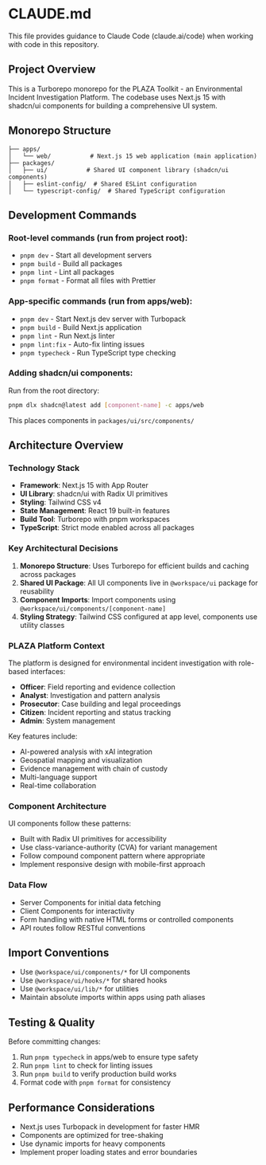 # CLAUDE.md

This file provides guidance to Claude Code (claude.ai/code) when working with code in this repository.

## Project Overview

This is a Turborepo monorepo for the PLAZA Toolkit - an Environmental Incident Investigation Platform. The codebase uses Next.js 15 with shadcn/ui components for building a comprehensive UI system.

## Monorepo Structure

```
├── apps/
│   └── web/           # Next.js 15 web application (main application)
├── packages/
│   ├── ui/           # Shared UI component library (shadcn/ui components)
│   ├── eslint-config/  # Shared ESLint configuration
│   └── typescript-config/  # Shared TypeScript configuration
```

## Development Commands

### Root-level commands (run from project root):
- `pnpm dev` - Start all development servers
- `pnpm build` - Build all packages
- `pnpm lint` - Lint all packages
- `pnpm format` - Format all files with Prettier

### App-specific commands (run from apps/web):
- `pnpm dev` - Start Next.js dev server with Turbopack
- `pnpm build` - Build Next.js application
- `pnpm lint` - Run Next.js linter
- `pnpm lint:fix` - Auto-fix linting issues
- `pnpm typecheck` - Run TypeScript type checking

### Adding shadcn/ui components:
Run from the root directory:
```bash
pnpm dlx shadcn@latest add [component-name] -c apps/web
```
This places components in `packages/ui/src/components/`

## Architecture Overview

### Technology Stack
- **Framework**: Next.js 15 with App Router
- **UI Library**: shadcn/ui with Radix UI primitives
- **Styling**: Tailwind CSS v4
- **State Management**: React 19 built-in features
- **Build Tool**: Turborepo with pnpm workspaces
- **TypeScript**: Strict mode enabled across all packages

### Key Architectural Decisions

1. **Monorepo Structure**: Uses Turborepo for efficient builds and caching across packages
2. **Shared UI Package**: All UI components live in `@workspace/ui` package for reusability
3. **Component Imports**: Import components using `@workspace/ui/components/[component-name]`
4. **Styling Strategy**: Tailwind CSS configured at app level, components use utility classes

### PLAZA Platform Context

The platform is designed for environmental incident investigation with role-based interfaces:
- **Officer**: Field reporting and evidence collection
- **Analyst**: Investigation and pattern analysis
- **Prosecutor**: Case building and legal proceedings
- **Citizen**: Incident reporting and status tracking
- **Admin**: System management

Key features include:
- AI-powered analysis with xAI integration
- Geospatial mapping and visualization
- Evidence management with chain of custody
- Multi-language support
- Real-time collaboration

### Component Architecture

UI components follow these patterns:
- Built with Radix UI primitives for accessibility
- Use class-variance-authority (CVA) for variant management
- Follow compound component pattern where appropriate
- Implement responsive design with mobile-first approach

### Data Flow
- Server Components for initial data fetching
- Client Components for interactivity
- Form handling with native HTML forms or controlled components
- API routes follow RESTful conventions

## Import Conventions

- Use `@workspace/ui/components/*` for UI components
- Use `@workspace/ui/hooks/*` for shared hooks
- Use `@workspace/ui/lib/*` for utilities
- Maintain absolute imports within apps using path aliases

## Testing & Quality

Before committing changes:
1. Run `pnpm typecheck` in apps/web to ensure type safety
2. Run `pnpm lint` to check for linting issues
3. Run `pnpm build` to verify production build works
4. Format code with `pnpm format` for consistency

## Performance Considerations

- Next.js uses Turbopack in development for faster HMR
- Components are optimized for tree-shaking
- Use dynamic imports for heavy components
- Implement proper loading states and error boundaries